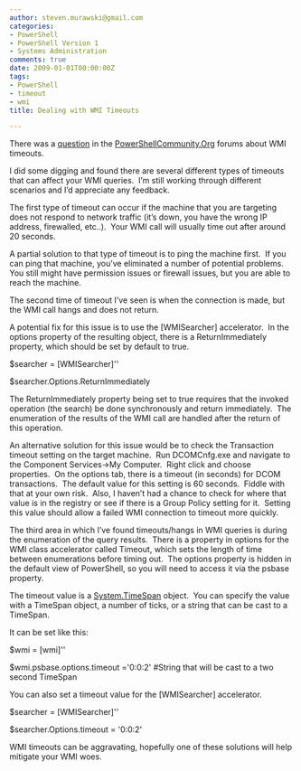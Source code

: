 ```yaml
---
author: steven.murawski@gmail.com
categories:
- PowerShell
- PowerShell Version 1
- Systems Administration
comments: true
date: 2009-01-01T00:00:00Z
tags:
- PowerShell
- timeout
- wmi
title: Dealing with WMI Timeouts

---
```


There was a <a href="http://powershellcommunity.org/Forums/tabid/54/aff/1/aft/3526/afv/topic/Default.aspx" target="_blank">question</a> in the <a href="http://powershellcommunity.org/" target="_blank">PowerShellCommunity.Org</a> forums about WMI timeouts.



I did some digging and found there are several different types of timeouts that can affect your WMI queries.&#160; I’m still working through different scenarios and I’d appreciate any feedback.



The first type of timeout can occur if the machine that you are targeting does not respond to network traffic (it’s down, you have the wrong IP address, firewalled, etc..).&#160; Your WMI call will usually time out after around 20 seconds.



A partial solution to that type of timeout is to ping the machine first.&#160; If you can ping that machine, you’ve eliminated a number of potential problems.&#160; You still might have permission issues or firewall issues, but you are able to reach the machine.



The second time of timeout I’ve seen is when the connection is made, but the WMI call hangs and does not return.



A potential fix for this issue is to use the [WMISearcher] accelerator.&#160; In the options property of the resulting object, there is a ReturnImmediately property, which should be set by default to true.



$searcher = [WMISearcher]''



$searcher.Options.ReturnImmediately



The ReturnImmediately property being set to true requires that the invoked operation (the search) be done synchronously and return immediately.&#160; The enumeration of the results of the WMI call are handled after the return of this operation.



An alternative solution for this issue would be to check the Transaction timeout setting on the target machine.&#160; Run DCOMCnfg.exe and navigate to the Component Services-&gt;My Computer.&#160; Right click and choose properties.&#160; On the options tab, there is a timeout (in seconds) for DCOM transactions.&#160; The default value for this setting is 60 seconds.&#160; Fiddle with that at your own risk.&#160; Also, I haven’t had a chance to check for where that value is in the registry or see if there is a Group Policy setting for it.&#160; Setting this value should allow a failed WMI connection to timeout more quickly.



The third area in which I’ve found timeouts/hangs in WMI queries is during the enumeration of the query results.&#160; There is a property in options for the WMI class accelerator called Timeout, which sets the length of time between enumerations before timing out.&#160; The options property is hidden in the default view of PowerShell, so you will need to access it via the psbase property.&#160; 



The timeout value is a <a href="http://msdn.microsoft.com/en-us/library/system.timespan.aspx" target="_blank">System.TimeSpan</a> object.&#160; You can specify the value with a TimeSpan object, a number of ticks, or a string that can be cast to a TimeSpan.



It can be set like this:



$wmi = [wmi]''



$wmi.psbase.options.timeout ='0:0:2' #String that will be cast to a two second TimeSpan



You can also set a timeout value for the [WMISearcher] accelerator.



$searcher = [WMISearcher]''



$searcher.Options.timeout = '0:0:2'



WMI timeouts can be aggravating, hopefully one of these solutions will help mitigate your WMI woes. 

